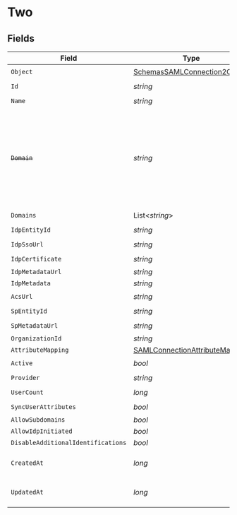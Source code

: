 # Two


## Fields

| Field                                                                                                                   | Type                                                                                                                    | Required                                                                                                                | Description                                                                                                             |
| ----------------------------------------------------------------------------------------------------------------------- | ----------------------------------------------------------------------------------------------------------------------- | ----------------------------------------------------------------------------------------------------------------------- | ----------------------------------------------------------------------------------------------------------------------- |
| `Object`                                                                                                                | [SchemasSAMLConnection2Object](../../Models/Components/SchemasSAMLConnection2Object.md)                                 | :heavy_check_mark:                                                                                                      | N/A                                                                                                                     |
| `Id`                                                                                                                    | *string*                                                                                                                | :heavy_check_mark:                                                                                                      | N/A                                                                                                                     |
| `Name`                                                                                                                  | *string*                                                                                                                | :heavy_check_mark:                                                                                                      | N/A                                                                                                                     |
| ~~`Domain`~~                                                                                                            | *string*                                                                                                                | :heavy_minus_sign:                                                                                                      | : warning: ** DEPRECATED **: This will be removed in a future release, please migrate away from it as soon as possible. |
| `Domains`                                                                                                               | List<*string*>                                                                                                          | :heavy_check_mark:                                                                                                      | N/A                                                                                                                     |
| `IdpEntityId`                                                                                                           | *string*                                                                                                                | :heavy_check_mark:                                                                                                      | N/A                                                                                                                     |
| `IdpSsoUrl`                                                                                                             | *string*                                                                                                                | :heavy_check_mark:                                                                                                      | N/A                                                                                                                     |
| `IdpCertificate`                                                                                                        | *string*                                                                                                                | :heavy_check_mark:                                                                                                      | N/A                                                                                                                     |
| `IdpMetadataUrl`                                                                                                        | *string*                                                                                                                | :heavy_minus_sign:                                                                                                      | N/A                                                                                                                     |
| `IdpMetadata`                                                                                                           | *string*                                                                                                                | :heavy_minus_sign:                                                                                                      | N/A                                                                                                                     |
| `AcsUrl`                                                                                                                | *string*                                                                                                                | :heavy_check_mark:                                                                                                      | N/A                                                                                                                     |
| `SpEntityId`                                                                                                            | *string*                                                                                                                | :heavy_check_mark:                                                                                                      | N/A                                                                                                                     |
| `SpMetadataUrl`                                                                                                         | *string*                                                                                                                | :heavy_check_mark:                                                                                                      | N/A                                                                                                                     |
| `OrganizationId`                                                                                                        | *string*                                                                                                                | :heavy_minus_sign:                                                                                                      | N/A                                                                                                                     |
| `AttributeMapping`                                                                                                      | [SAMLConnectionAttributeMapping](../../Models/Components/SAMLConnectionAttributeMapping.md)                             | :heavy_minus_sign:                                                                                                      | N/A                                                                                                                     |
| `Active`                                                                                                                | *bool*                                                                                                                  | :heavy_check_mark:                                                                                                      | N/A                                                                                                                     |
| `Provider`                                                                                                              | *string*                                                                                                                | :heavy_check_mark:                                                                                                      | N/A                                                                                                                     |
| `UserCount`                                                                                                             | *long*                                                                                                                  | :heavy_check_mark:                                                                                                      | N/A                                                                                                                     |
| `SyncUserAttributes`                                                                                                    | *bool*                                                                                                                  | :heavy_check_mark:                                                                                                      | N/A                                                                                                                     |
| `AllowSubdomains`                                                                                                       | *bool*                                                                                                                  | :heavy_minus_sign:                                                                                                      | N/A                                                                                                                     |
| `AllowIdpInitiated`                                                                                                     | *bool*                                                                                                                  | :heavy_minus_sign:                                                                                                      | N/A                                                                                                                     |
| `DisableAdditionalIdentifications`                                                                                      | *bool*                                                                                                                  | :heavy_minus_sign:                                                                                                      | N/A                                                                                                                     |
| `CreatedAt`                                                                                                             | *long*                                                                                                                  | :heavy_check_mark:                                                                                                      | Unix timestamp of creation.<br/>                                                                                        |
| `UpdatedAt`                                                                                                             | *long*                                                                                                                  | :heavy_check_mark:                                                                                                      | Unix timestamp of last update.<br/>                                                                                     |